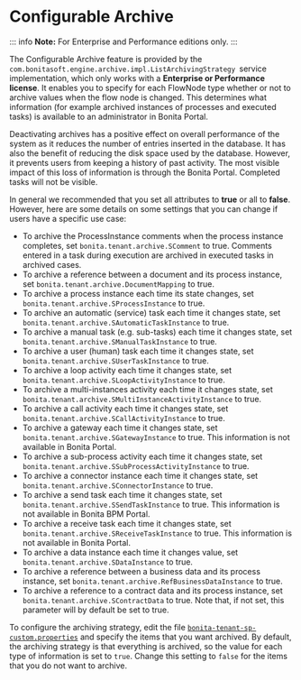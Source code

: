 # Configurable Archive

::: info
**Note:** For Enterprise and Performance editions only.
:::

The Configurable Archive feature is provided by the `com.bonitasoft.engine.archive.impl.ListArchivingStrategy `service implementation, which only works with a **Enterprise or Performance license**. 
It enables you to specify for each FlowNode type whether or not to archive values when the flow node is changed. This determines what information 
(for example archived instances of processes and executed tasks) is available to an administrator in Bonita Portal.

Deactivating archives has a positive effect on overall performance of the system as it reduces the number of entries inserted in the database. It has also the benefit of reducing the disk space used by the database. 
However, it prevents users from keeping a history of past activity. The most visible impact of this loss of information is through the Bonita Portal. Completed tasks will not be visible.

In general we recommended that you set all attributes to **true** or all to **false**. However, here are some details on some settings that you can change if users have a specific use case:

* To archive the ProcessInstance comments when the process instance completes, set `bonita.tenant.archive.SComment` to true. Comments entered in a task during execution are archived in executed tasks in archived cases.
* To archive a reference between a document and its process instance, set `bonita.tenant.archive.DocumentMapping` to true. 
* To archive a process instance each time its state changes, set `bonita.tenant.archive.SProcessInstance` to true.
* To archive an automatic (service) task each time it changes state, set `bonita.tenant.archive.SAutomaticTaskInstance` to true. 
* To archive a manual task (e.g. sub-tasks) each time it changes state, set `bonita.tenant.archive.SManualTaskInstance` to true.
* To archive a user (human) task each time it changes state, set `bonita.tenant.archive.SUserTaskInstance` to true. 
* To archive a loop activity each time it changes state, set `bonita.tenant.archive.SLoopActivityInstance` to true.
* To archive a multi-instances activity each time it changes state, set `bonita.tenant.archive.SMultiInstanceActivityInstance` to true. 
* To archive a call activity each time it changes state, set `bonita.tenant.archive.SCallActivityInstance` to true. 
* To archive a gateway each time it changes state, set `bonita.tenant.archive.SGatewayInstance` to true. This information is not available in Bonita Portal.
* To archive a sub-process activity each time it changes state, set `bonita.tenant.archive.SSubProcessActivityInstance` to true. 
* To archive a connector instance each time it changes state, set `bonita.tenant.archive.SConnectorInstance` to true. 
* To archive a send task each time it changes state, set `bonita.tenant.archive.SSendTaskInstance` to true. This information is not available in Bonita BPM Portal.
* To archive a receive task each time it changes state, set `bonita.tenant.archive.SReceiveTaskInstance` to true. This information is not available in Bonita Portal.
* To archive a data instance each time it changes value, set `bonita.tenant.archive.SDataInstance` to true. 
* To archive a reference between a business data and its process instance, set `bonita.tenant.archive.RefBusinessDataInstance` to true. 
* To archive a reference to a contract data and its process instance, set `bonita.tenant.archive.SContractData` to true.  Note that, if not set, this parameter will by default be set to true. 

To configure the archiving strategy, edit the file [`bonita-tenant-sp-custom.properties`](BonitaBPM_platform_setup.md) and specify the items that you want archived. 
By default, the archiving strategy is that everything is archived, so the value for each type of information is set to `true`. Change this setting to `false` for the items that you do not want to archive.
